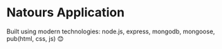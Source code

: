 # Natours Application

Built using modern technologies: node.js, express, mongodb, mongoose, pub(html, css, js) 😊
